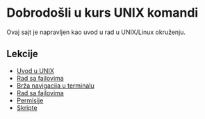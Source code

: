 # Dobrodošli u kurs UNIX komandi

Ovaj sajt je napravljen kao uvod u rad u UNIX/Linux okruženju.

## Lekcije

- [Uvod u UNIX](docs/1-unix.html)
- [Rad sa fajlovima](docs/2-filesystem_functions.html)
- [Brža navigacija u terminalu](docs/3-faster_terminal_navigation.html)
- [Rad sa fajlovima](docs/4-working_with_files.html)
- [Permisije](docs/5-permissions.html)
- [Skripte](docs/6-scripts.html)


<style>
.button-nav {
  padding: 0.5em 1em;
  background-color: #2d2d2d;
  color: white;
  text-decoration: none;
  border-radius: 5px;
  transition: background-color 0.3s ease;
}
.button-nav:hover {
  background-color: #444;
}
.nav-buttons {
  display: flex;
  justify-content: space-between;
  margin-top: 2em;
}
</style>
